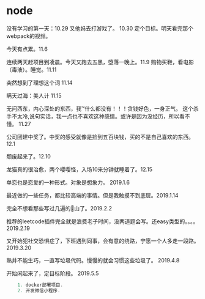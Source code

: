 # node 

没有学习的第一天：10.29 
又他妈去打游戏了。 10.30 定个目标。明天看完那个webpack的视频。

今天有点累。11.6

连续两天赶项目到凌晨。今天又跑去五黑，堕落一晚上。11.9
购物买鞋，看电影（毒液）。睡觉。11.11

突然想到了理想这个词 11.14

瞒天过海：美人计 11.15

无问西东，内心深处的东西，我™什么都没有！！！贪钱好色，一身正气。
这个杀手不太冷,说句实话，我一点也不喜欢这种感情。或许是因为没经历，所以看不懂。 11.27

公司团建中奖了。中奖的感受就像是捡到五百块钱，买的不是自己喜欢的东西。12.1

颓废起来了。12.10
 
龙猫真的很治愈，两个嘤嘤怪，入场10来分钟就睡着了。12.15

单恋也是恋爱的一种形式。对象是想象力。 2019.1.6

最近做的一些任务，都比较高端的事情。但是我触摸不到底层。2019.1.14

完全不想看那些写过几遍的💩山了。2019.2.2

推荐的leetcode插件完全就是浪费老子时间，没两道题会写。还easy类型的。。。。2019.2.19

又开始犯社交恐惧症了，下班遇到同事，会有意的绕路，宁愿一个人多走一段路。  2019.3.20

熟并不能生巧，一直写垃圾代码。慢慢的就会习惯这些垃圾了。 2019.4.8

开始闲起来了，定目标阶段。 2019.5.5
```  javascript
    1. docker部署项目.
    2. 开发微信小程序.
```

